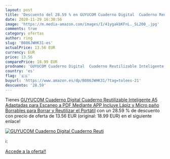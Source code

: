 ```yaml
---
layout: post
title: 'Descuento del 28.59 % en GUYUCOM Cuaderno Digital  Cuaderno Reuti'
date: 2020-11-29 16:30:56
image: 'https://m.media-amazon.com/images/I/41ygakbKFnL._SL200_.jpg'
comments: true
category: ofertas
author: ring
slug: 'B086JWHK31-es'
actualPrice: 13.56 EUR
currency: EUR
price: 13.56
comparePrice: 18.99 EUR
prodname: 'GUYUCOM Cuaderno Digital  Cuaderno Reutilizable Inteligente A5 Adaptadas para Escaneo a PDF Mediante APP Incluye Lápiz y Micro paño Borrables para Borrar y Reutilizar el Portátil'
country: 'es'
flag: '🇪🇸'
buyurl: 'https://www.amazon.es/dp/B086JWHK31/?tag=tolees-21'
descuento: '28.59'
---
```


Tienes [GUYUCOM Cuaderno Digital  Cuaderno Reutilizable Inteligente A5 Adaptadas para Escaneo a PDF Mediante APP Incluye Lápiz y Micro paño Borrables para Borrar y Reutilizar el Portátil](https://www.amazon.es/dp/B086JWHK31/?tag=tolees-21) con un 28.59 % de descuento con precio de oferta de 13.56 EUR (original: 18.99 EUR) en el siguiente enlace!

[![GUYUCOM Cuaderno Digital  Cuaderno Reuti](https://m.media-amazon.com/images/I/41ygakbKFnL._SL200_.jpg)](https://www.amazon.es/dp/B086JWHK31/?tag=tolees-21)

ℹ️:


[Accede a la oferta!!](https://www.amazon.es/dp/B086JWHK31/?tag=tolees-21)
